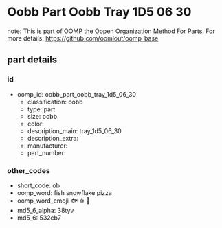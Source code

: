 # Oobb Part Oobb Tray 1D5 06 30  

note: This is part of OOMP the Oopen Organization Method For Parts. For more details: https://github.com/oomlout/oomp_base

##  part details





### id
* oomp_id: oobb_part_oobb_tray_1d5_06_30
  * classification: oobb
  * type: part
  * size: oobb
  * color: 
  * description_main: tray_1d5_06_30
  * description_extra: 
  * manufacturer: 
  * part_number: 

### other_codes
* short_code: ob
* oomp_word: fish snowflake pizza
* oomp_word_emoji :fish: :snowflake: :pizza:
* md5_6_alpha: 38tyv
* md5_6: 532cb7